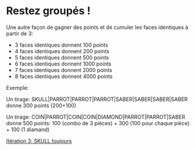 # Restez groupés !


Une autre façon de gagner des points et de cumuler les faces identiques à partir de 3:


- 3 faces identiques donnent  100 points
- 4 faces identiques donnent  200 points
- 5 faces identiques donnent  500 points
- 6 faces identiques donnent 1000 points
- 7 faces identiques donnent 2000 points
- 8 faces identiques donnent 4000 points

Exemple: 

Un tirage: SKULL|PARROT|PARROT|PARROT|SABER|SABER|SABER|SABER donne 300 points (200+100)


Un tirage: COIN|PARROT|COIN|COIN|DIAMOND|PARROT|PARROT|SABER donne 500 points: 100 (combo de 3 piéces) + 300 (100 pour chaque pièce) + 100 (1 diamand)




 <a href="/katas/sabords/iteration03.html">Itération 3: SKULL toujours</a> <br>



